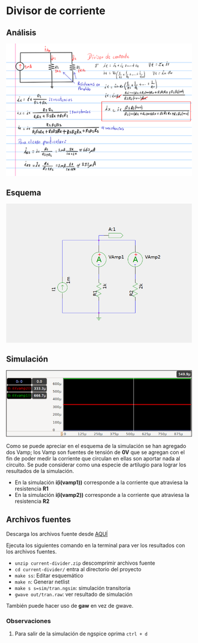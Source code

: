 # Divisor de corriente

## Análisis

![Análisis](./current-divider-ana.png)

## Esquema

![Imagen de esquema](./current-divider.png)

## Simulación

![Imagen de simulacion](./current-divider-panel.png)

Como se puede apreciar en el esquema de la simulación se han agregado dos Vamp;
los Vamp son fuentes de tensión de **0V** que se agregan con el fin de poder
medir la corriente que circulan en ellas son aportar nada al circuito. Se pude
considerar como una especie de artilugio para lograr los resultados de la simulación.


* En la simulación **i(i(vamp1))** corresponde a la corriente que atraviesa la resistencia **R1**
* En la simulación **i(i(vamp2))** corresponde a la corriente que atraviesa la resistencia **R2**

## Archivos fuentes

Descarga los archivos fuente desde
[AQUÍ](./current-divider.zip)

Ejecuta los siguientes comando en la terminal para ver los resultados
con los archivos fuentes.

* `unzip current-divider.zip` descomprimir archivos fuente
* `cd current-divider/` entra al directorio del proyecto
* `make ss`: Editar esquemático
* `make n`: Generar netlist
* `make s s=sim/tran.ngsim`: simulación transitoria
* `gwave out/tran.raw`: ver resultado de simulación

También puede hacer uso de **gaw** en vez de gwave.

### Observaciones

1. Para salir de la simulación de ngspice oprima `ctrl + d`
